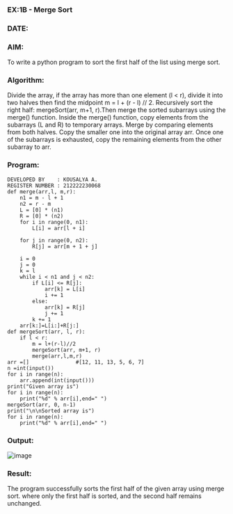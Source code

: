### EX:1B - Merge Sort
### DATE:
### AIM:
To write a python program to sort the first half of the list using merge sort.

### Algorithm:
Divide the array, if the array has more than one element (l < r), divide it into two halves then find the midpoint m = l + (r - l) // 2.
Recursively sort the right half: mergeSort(arr, m+1, r).Then merge the sorted subarrays using the merge() function.
Inside the merge() function, copy elements from the subarrays (L and R) to temporary arrays.
Merge by comparing elements from both halves. Copy the smaller one into the original array arr.
Once one of the subarrays is exhausted, copy the remaining elements from the other subarray to arr.
### Program:
```
DEVELOPED BY    : KOUSALYA A.
REGISTER NUMBER : 212222230068
def merge(arr,l, m,r):
    n1 = m - l + 1
    n2 = r - m
    L = [0] * (n1)
    R = [0] * (n2)
    for i in range(0, n1):
        L[i] = arr[l + i]
 
    for j in range(0, n2):
        R[j] = arr[m + 1 + j]
 
    i = 0 
    j = 0 
    k = l    
    while i < n1 and j < n2:
        if L[i] <= R[j]:
            arr[k] = L[i]
            i += 1
        else:
            arr[k] = R[j]
            j += 1
        k += 1
    arr[k:]=L[i:]+R[j:]
def mergeSort(arr, l, r):
    if l < r:
        m = l+(r-l)//2
        mergeSort(arr, m+1, r)
        merge(arr,l,m,r)
arr =[]               #[12, 11, 13, 5, 6, 7]
n =int(input())
for i in range(n):
    arr.append(int(input()))
print("Given array is")
for i in range(n):
    print("%d" % arr[i],end=" ")
mergeSort(arr, 0, n-1)
print("\n\nSorted array is")
for i in range(n):
    print("%d" % arr[i],end=" ")
```
### Output:
![image](https://github.com/user-attachments/assets/82ad39ed-0250-4010-a4f1-1191a391d663)

### Result:
The program successfully sorts the first half of the given array using merge sort. where only the first half is sorted, and the second half remains unchanged.
